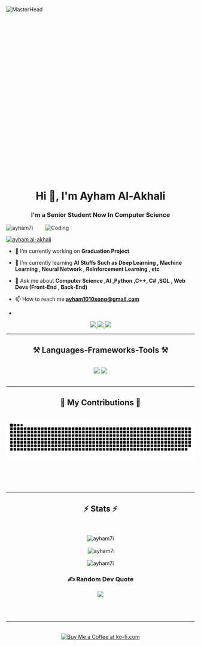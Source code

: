 <img style="display: flex; justify-content: center; align-items: center; width: 1000px; height: 450px; margin: 0;" src="https://miro.medium.com/v2/resize:fit:1400/1*gReLR6hZjwyBxHmfLN1AVw.gif" alt="MasterHead" >
<h1 align="center">Hi 👋, I'm Ayham Al-Akhali</h1>
<h3 align="center">I'm a Senior Student Now In Computer Science</h3>
<img align="right" alt="Coding" width="400" src="https://camo.githubusercontent.com/7de37139d0b4c1ce40865e799b446c0e963a3dd8fb68d239707237c40604fa3d/68747470733a2f2f63646e2e6472696262626c652e636f6d2f75736572732f3733303730332f73637265656e73686f74732f363538313234332f6176656e746f2e676966">

<p align="left"> <img src="https://komarev.com/ghpvc/?username=ayham7i&label=Profile%20views&color=0e75b6&style=flat" alt="ayham7i" /> </p>

<p align="left"> <a href="https://twitter.com/ayham al-akhali" target="blank"><img src="https://img.shields.io/twitter/follow/ayham al-akhali?logo=twitter&style=for-the-badge" alt="ayham al-akhali" /></a> </p>

- 🔭 I’m currently working on **Graduation Project**

- 🌱 I’m currently learning **AI Stuffs Such as Deep Learning , Machine Learning , Neural Network , ReInforcement Learning , etc**

- 💬 Ask me about **Computer Science ,AI ,Python ,C++, C# ,SQL , Web Devs (Front-End , Back-End)**

- 📫 How to reach me **ayham1010song@gmail.com**

- </div>
 
<div align="center"> 
  <a href="ayham1010song@gmail.com">
    <img src="https://img.shields.io/badge/Gmail-333333?style=for-the-badge&logo=gmail&logoColor=red" />
  </a>
  <a href="#" target="_blank">
    <img src="https://img.shields.io/badge/LinkedIn-0077B5?style=for-the-badge&logo=linkedin&logoColor=white" target="_blank" />
  </a>
  <a href="#" target="_blank">
     <img src="https://img.shields.io/badge/Portfolio-FF5722?style=for-the-badge&logo=todoist&logoColor=white" target="_blank" /> <!-- sqlite, safari, google-chrome are other good icon options -->
  </a>
</div>

 <hr/>
 
<h2 align="center">⚒️ Languages-Frameworks-Tools ⚒️</h2>
<br/>
<div align="center">
    <img src="https://skillicons.dev/icons?i=react,bootstrap,net,html,css,vscode,github,django,tailwind,git,cpp" />
    <img src="https://skillicons.dev/icons?i=nodejs,python,javascript,typescript,cs,firebase,tensorflow,c,laravel,xd,mysql,php" /><br>
</div>

<br/>
<hr/>

<div align="center">
  <h2>🐍 My Contributions 🐍</h2>
  <br>
  <img alt="snake eating my contributions" src="https://raw.githubusercontent.com/salesp07/salesp07/output/github-contribution-grid-snake.svg" />
  
  <br/><br/><br/>
</div>
<hr/>
<h2 align="center">⚡ Stats ⚡</h2>
<br>
<div align=center>
<p><img align="center"  src="https://github-readme-stats.vercel.app/api/top-langs?username=ayham7i&show_icons=true&locale=en&layout=compact&theme=react&border_radius=10" alt="ayham7i" /></p>

<p>&nbsp;<img align="center" src="https://github-readme-stats.vercel.app/api?username=ayham7i&show_icons=true&locale=en&theme=react&border_radius=10" alt="ayham7i" /></p>

<p><img align="center" src="https://github-readme-streak-stats.herokuapp.com/?user=ayham7i" alt="ayham7i" /></p>


### ✍️ Random Dev Quote
![](https://quotes-github-readme.vercel.app/api?type=horizontal&theme=radical)
</div>

<br/><br/>

<hr/>

<br/>

<div align="center">
<a href='https://ko-fi.com/V7V4RAK9C' target='_blank'><img height='64' style='border:0px;height:64px;' src='https://storage.ko-fi.com/cdn/kofi1.png?v=3' border='0' alt='Buy Me a Coffee at ko-fi.com' /></a>
</div>

<br/>



